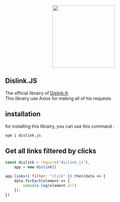 <div align="center">
  <a href="https://dislink.fr"><img width="200" src="https://dislink.fr/img/logo.png"></a>
</div>

## Dislink.JS

The official librairy of [Dislink.fr](https://dislink.fr)<br>
This librairy use Axios for making all of his requests

## installation
for installing this librairy, you can use this command :
```bash
npm i dislink.js
```

## Get all links filtered by clicks

```js
const dislink = require("dislink.js"),
    app = new dislink()

app.links({ filter: "click" }).then(data => {
    data.forEach(element => {
        console.log(element.url)
    });
})
```
